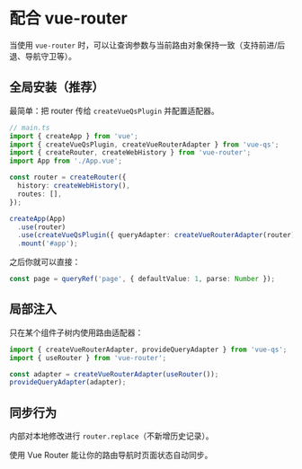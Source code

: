 # 配合 vue-router

当使用 `vue-router` 时，可以让查询参数与当前路由对象保持一致（支持前进/后退、导航守卫等）。

## 全局安装（推荐）

最简单：把 router 传给 `createVueQsPlugin` 并配置适配器。

```ts
// main.ts
import { createApp } from 'vue';
import { createVueQsPlugin, createVueRouterAdapter } from 'vue-qs';
import { createRouter, createWebHistory } from 'vue-router';
import App from './App.vue';

const router = createRouter({
  history: createWebHistory(),
  routes: [],
});

createApp(App)
  .use(router)
  .use(createVueQsPlugin({ queryAdapter: createVueRouterAdapter(router) }))
  .mount('#app');
```

之后你就可以直接：

```ts
const page = queryRef('page', { defaultValue: 1, parse: Number });
```

## 局部注入

只在某个组件子树内使用路由适配器：

```ts
import { createVueRouterAdapter, provideQueryAdapter } from 'vue-qs';
import { useRouter } from 'vue-router';

const adapter = createVueRouterAdapter(useRouter());
provideQueryAdapter(adapter);
```

## 同步行为

内部对本地修改进行 `router.replace`（不新增历史记录）。

使用 Vue Router 能让你的路由导航时页面状态自动同步。
